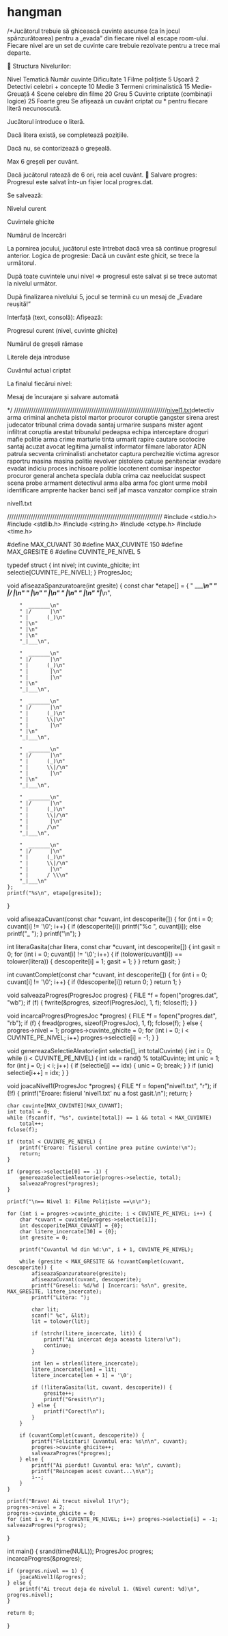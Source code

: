 # hangman
/*Jucătorul trebuie să ghicească cuvinte ascunse (ca în jocul spânzurătoarea) pentru a „evada” din fiecare nivel al escape room-ului. Fiecare nivel are un set de cuvinte care trebuie rezolvate pentru a trece mai departe.

🧩 Structura Nivelurilor:

Nivel	Tematică	Număr cuvinte	Dificultate
1	Filme polițiste	5	Ușoară
2	Detectivi celebri + concepte	10	Medie
3	Termeni criminalistică	15	Medie-Greuață
4	Scene celebre din filme	20	Greu
5	Cuvinte criptate (combinații logice)	25	Foarte greu
Se afișează un cuvânt criptat cu * pentru fiecare literă necunoscută.

Jucătorul introduce o literă.

Dacă litera există, se completează pozițiile.

Dacă nu, se contorizează o greșeală.

Max 6 greșeli per cuvânt.

Dacă jucătorul ratează de 6 ori, reia acel cuvânt.
💾 Salvare progres:
Progresul este salvat într-un fișier local progres.dat.

Se salvează:

Nivelul curent

Cuvintele ghicite

Numărul de încercări

La pornirea jocului, jucătorul este întrebat dacă vrea să continue progresul anterior.
 Logica de progresie:
Dacă un cuvânt este ghicit, se trece la următorul.

După toate cuvintele unui nivel => progresul este salvat și se trece automat la nivelul următor.

După finalizarea nivelului 5, jocul se termină cu un mesaj de „Evadare reușită!”

Interfață (text, consolă):
Afișează:

Progresul curent (nivel, cuvinte ghicite)

Numărul de greșeli rămase

Literele deja introduse

Cuvântul actual criptat

La finalul fiecărui nivel:

Mesaj de încurajare și salvare automată

*/
///////////////////////////////////////////////////////////////////////[nivel1.txt](https://github.com/user-attachments/files/19954737/nivel1.txt)detectiv arma criminal ancheta pistol martor procuror coruptie gangster sirena arest judecator tribunal crima dovada santaj urmarire suspans mister agent infiltrat coruptia arestat tribunalul pedeapsa echipa interceptare droguri mafie politie arma crime marturie tinta urmarit rapire cautare scotocire santaj acuzat avocat legitima jurnalist informator filmare laborator ADN patrula secventa criminalisti anchetator captura perchezitie victima agresor raportru masina masina politie revolver pistolero catuse penitenciar evadare evadat indiciu proces inchisoare politie locotenent comisar inspector procuror general ancheta speciala dubla crima caz neelucidat suspect scena probe armament detectivul arma alba arma foc glont urme mobil identificare amprente hacker banci seif jaf masca vanzator complice strain

nivel1.txt



////////////////////////////////////////////////////////////////////////
#include <stdio.h>
#include <stdlib.h>
#include <string.h>
#include <ctype.h>
#include <time.h>

#define MAX_CUVANT 30
#define MAX_CUVINTE 150
#define MAX_GRESITE 6
#define CUVINTE_PE_NIVEL 5

typedef struct {
    int nivel;
    int cuvinte_ghicite;
    int selectie[CUVINTE_PE_NIVEL];
} ProgresJoc;

void afiseazaSpanzuratoare(int gresite) {
    const char *etape[] = {
        "  _______\n"
        " |/      |\n"
        " |\n"
        " |\n"
        " |\n"
        " |\n"
        "_|___\n",

        "  _______\n"
        " |/      |\n"
        " |      (_)\n"
        " |\n"
        " |\n"
        " |\n"
        "_|___\n",

        "  _______\n"
        " |/      |\n"
        " |      (_)\n"
        " |       |\n"
        " |       |\n"
        " |\n"
        "_|___\n",

        "  _______\n"
        " |/      |\n"
        " |      (_)\n"
        " |      \\|\n"
        " |       |\n"
        " |\n"
        "_|___\n",

        "  _______\n"
        " |/      |\n"
        " |      (_)\n"
        " |      \\|/\n"
        " |       |\n"
        " |\n"
        "_|___\n",

        "  _______\n"
        " |/      |\n"
        " |      (_)\n"
        " |      \\|/\n"
        " |       |\n"
        " |      /\n"
        "_|___\n",

        "  _______\n"
        " |/      |\n"
        " |      (_)\n"
        " |      \\|/\n"
        " |       |\n"
        " |      / \\\n"
        "_|___\n"
    };
    printf("%s\n", etape[gresite]);
}

void afiseazaCuvant(const char *cuvant, int descoperite[]) {
    for (int i = 0; cuvant[i] != '\0'; i++) {
        if (descoperite[i])
            printf("%c ", cuvant[i]);
        else
            printf("_ ");
    }
    printf("\n");
}

int literaGasita(char litera, const char *cuvant, int descoperite[]) {
    int gasit = 0;
    for (int i = 0; cuvant[i] != '\0'; i++) {
        if (tolower(cuvant[i]) == tolower(litera)) {
            descoperite[i] = 1;
            gasit = 1;
        }
    }
    return gasit;
}

int cuvantComplet(const char *cuvant, int descoperite[]) {
    for (int i = 0; cuvant[i] != '\0'; i++) {
        if (!descoperite[i])
            return 0;
    }
    return 1;
}

void salveazaProgres(ProgresJoc progres) {
    FILE *f = fopen("progres.dat", "wb");
    if (f) {
        fwrite(&progres, sizeof(ProgresJoc), 1, f);
        fclose(f);
    }
}

void incarcaProgres(ProgresJoc *progres) {
    FILE *f = fopen("progres.dat", "rb");
    if (f) {
        fread(progres, sizeof(ProgresJoc), 1, f);
        fclose(f);
    } else {
        progres->nivel = 1;
        progres->cuvinte_ghicite = 0;
        for (int i = 0; i < CUVINTE_PE_NIVEL; i++) progres->selectie[i] = -1;
    }
}

void genereazaSelectieAleatorie(int selectie[], int totalCuvinte) {
    int i = 0;
    while (i < CUVINTE_PE_NIVEL) {
        int idx = rand() % totalCuvinte;
        int unic = 1;
        for (int j = 0; j < i; j++) {
            if (selectie[j] == idx) {
                unic = 0;
                break;
            }
        }
        if (unic)
            selectie[i++] = idx;
    }
}

void joacaNivel1(ProgresJoc *progres) {
    FILE *f = fopen("nivel1.txt", "r");
    if (!f) {
        printf("Eroare: fisierul 'nivel1.txt' nu a fost gasit.\n");
        return;
    }

    char cuvinte[MAX_CUVINTE][MAX_CUVANT];
    int total = 0;
    while (fscanf(f, "%s", cuvinte[total]) == 1 && total < MAX_CUVINTE)
        total++;
    fclose(f);

    if (total < CUVINTE_PE_NIVEL) {
        printf("Eroare: fisierul contine prea putine cuvinte!\n");
        return;
    }

    if (progres->selectie[0] == -1) {
        genereazaSelectieAleatorie(progres->selectie, total);
        salveazaProgres(*progres);
    }

    printf("\n== Nivel 1: Filme Polițiste ==\n\n");

    for (int i = progres->cuvinte_ghicite; i < CUVINTE_PE_NIVEL; i++) {
        char *cuvant = cuvinte[progres->selectie[i]];
        int descoperite[MAX_CUVANT] = {0};
        char litere_incercate[30] = {0};
        int gresite = 0;

        printf("Cuvantul %d din %d:\n", i + 1, CUVINTE_PE_NIVEL);

        while (gresite < MAX_GRESITE && !cuvantComplet(cuvant, descoperite)) {
            afiseazaSpanzuratoare(gresite);
            afiseazaCuvant(cuvant, descoperite);
            printf("Greseli: %d/%d | Incercari: %s\n", gresite, MAX_GRESITE, litere_incercate);
            printf("Litera: ");

            char lit;
            scanf(" %c", &lit);
            lit = tolower(lit);

            if (strchr(litere_incercate, lit)) {
                printf("Ai incercat deja aceasta litera!\n");
                continue;
            }

            int len = strlen(litere_incercate);
            litere_incercate[len] = lit;
            litere_incercate[len + 1] = '\0';

            if (!literaGasita(lit, cuvant, descoperite)) {
                gresite++;
                printf("Gresit!\n");
            } else {
                printf("Corect!\n");
            }
        }

        if (cuvantComplet(cuvant, descoperite)) {
            printf("Felicitari! Cuvantul era: %s\n\n", cuvant);
            progres->cuvinte_ghicite++;
            salveazaProgres(*progres);
        } else {
            printf("Ai pierdut! Cuvantul era: %s\n", cuvant);
            printf("Reincepem acest cuvant...\n\n");
            i--;
        }
    }

    printf("Bravo! Ai trecut nivelul 1!\n");
    progres->nivel = 2;
    progres->cuvinte_ghicite = 0;
    for (int i = 0; i < CUVINTE_PE_NIVEL; i++) progres->selectie[i] = -1;
    salveazaProgres(*progres);
}

int main() {
    srand(time(NULL));
    ProgresJoc progres;
    incarcaProgres(&progres);

    if (progres.nivel == 1) {
        joacaNivel1(&progres);
    } else {
        printf("Ai trecut deja de nivelul 1. (Nivel curent: %d)\n", progres.nivel);
    }

    return 0;
}




